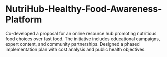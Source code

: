 # NutriHub-Healthy-Food-Awareness-Platform
Co-developed a proposal for an online resource hub promoting nutritious food choices over fast food. The initiative includes educational campaigns, expert content, and community partnerships. Designed a phased implementation plan with cost analysis and public health objectives.
